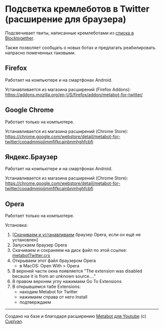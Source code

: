 # Подсветка кремлеботов в Twitter (расширение для браузера)

Подсвечивает твиты, написанные кремлеботами из [списка в Blocktogether](https://blocktogether.org/show-blocks/SiJai3FyVmodO0XxkL2r-pezIK_oahHRwqv9I6U3).

Также позволяет сообщать о новых ботах и предлагать реабилировать напрасно помеченных таковыми.

## Firefox
Работает на компьютере и на смартфонах Android.

Устанавливается из магазина расширений (Firefox Addons): https://addons.mozilla.org/en-US/firefox/addon/metabot-for-twitter/

## Google Chrome
Работает только на компьютере.

Устанавливается из магазина расширений (Chrome Store): https://chrome.google.com/webstore/detail/metabot-for-twitter/cooadmmiojjmmfifkcainbnmhghfcbfi

## Яндекс.Браузер
Работает на компьютере и на смартфонах Android.

Устанавливается из магазина расширений (Chrome Store): https://chrome.google.com/webstore/detail/metabot-for-twitter/cooadmmiojjmmfifkcainbnmhghfcbfi


## Opera
Работает только на компьютере.

Установка:
1. [[Скачиваем и устанавливаем](https://www.opera.com/download) браузер Opera, если он ещё не установлен]
2. Запускаем браузер Opera
3. Скачиваем и сохраняем на диск файл по этой ссылке: [metabotTwitter.crx](https://raw.githubusercontent.com/antibot4navalny/metabot/master/metabotTwitter.crx)
4. Открываем этот файл браузером Opera
    - в MacOS: Open With > Opera
5. В верхней части окна появляется "The extension was disabled because it is from an unknown source...."
6. В правом верхнем углу нажимаем Go To Extensions
7. В открывшемся табе Extensions:
    - находим Metabot for Twitter
    - нажимаем справа от него Install
    - подтверждаем

----
Создано на базе и благодаря расширению [Metabot для Youtube](https://github.com/CupIvan/metabot) (c) [CupIvan](https://github.com/CupIvan).
